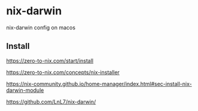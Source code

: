 # nix-darwin
nix-darwin config on macos


## Install

<https://zero-to-nix.com/start/install>

<https://zero-to-nix.com/concepts/nix-installer>

<https://nix-community.github.io/home-manager/index.html#sec-install-nix-darwin-module>

<https://github.com/LnL7/nix-darwin/>

